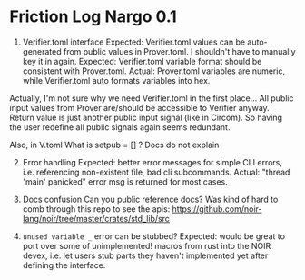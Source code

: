 
# Friction Log Nargo 0.1

1. Verifier.toml interface
Expected: Verifier.toml values can be auto-generated from public values in Prover.toml. I shouldn't have to manually key it in again.
Expected: Verifier.toml variable format should be consistent with Prover.toml. Actual: Prover.toml variables are numeric, while Verifier.toml auto formats variables into hex.

Actually, I'm not sure why we need Verifier.toml in the first place... All public input values from Prover are/should be accessible to Verifier anyway. Return value is just another public input signal (like in Circom). So having the user redefine all public signals again seems redundant.

Also, in V.toml What is setpub = [] ? Docs do not explain

2. Error handling
Expected: better error messages for simple CLI errors, i.e. referencing non-existent file, bad cli subcommands. Actual: "thread 'main' panicked" error msg is returned for most cases.

3. Docs confusion
Can you public reference docs? Was kind of hard to comb through 
this repo to see the apis: https://github.com/noir-lang/noir/tree/master/crates/std_lib/src

4. `unused variable _` error can be stubbed?
Expected: would be great to port over some of unimplemented! macros from rust into the NOIR devex, i.e. let users stub parts they haven't implemented yet after defining the interface.